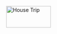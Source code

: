 [<image src="http://assets.lrug.org/images/house_trip_logo_small.jpg" width="120" height="58" alt="House Trip" title="House Trip Logo"/>](http://www.housetrip.com/)


